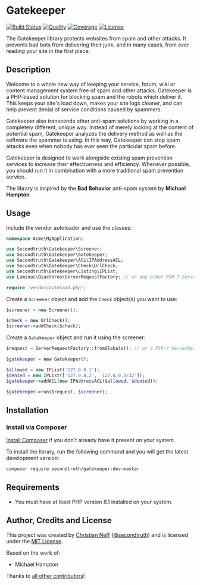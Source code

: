 # Gatekeeper

[![Build Status](https://img.shields.io/github/actions/workflow/status/secondtruth/gatekeeper/tests.yml.svg)](https://github.com/secondtruth/gatekeeper/actions/workflows/tests.yml)
[![Quality](https://img.shields.io/codeclimate/maintainability/secondtruth/gatekeeper.svg)](https://codeclimate.com/github/secondtruth/gatekeeper)
[![Coverage](https://img.shields.io/codecov/c/gh/secondtruth/gatekeeper.svg?token=pmX6z4UHDJ)](https://codecov.io/gh/secondtruth/gatekeeper)
[![License](https://img.shields.io/github/license/secondtruth/gatekeeper.svg?color=blue)](https://packagist.org/packages/secondtruth/gatekeeper)

The Gatekeeper library protects websites from spam and other attacks. It prevents bad bots from delivering their junk, and in many cases,
from ever reading your site in the first place.

## Description

Welcome to a whole new way of keeping your service, forum, wiki or content management system free of spam and other attacks.
Gatekeeper is a PHP-based solution for blocking spam and the robots which deliver it. This keeps your site's load down,
makes your site logs cleaner, and can help prevent denial of service conditions caused by spammers.

Gatekeeper also transcends other anti-spam solutions by working in a completely different, unique way. Instead of merely
looking at the content of potential spam, Gatekeeper analyzes the delivery method as well as the software the spammer
is using. In this way, Gatekeeper can stop spam attacks even when nobody has ever seen the particular spam before.

Gatekeeper is designed to work alongside existing spam prevention services to increase their effectiveness and efficiency.
Whenever possible, you should run it in combination with a more traditional spam prevention service.

The library is inspired by the **Bad Behavior** anti-spam system by **Michael Hampton**.

## Usage

Include the vendor autoloader and use the classes:

```php
namespace Acme\MyApplication;

use Secondtruth\Gatekeeper\Screener;
use Secondtruth\Gatekeeper\Gatekeeper;
use Secondtruth\Gatekeeper\ACL\IPAddressACL;
use Secondtruth\Gatekeeper\Check\UrlCheck;
use Secondtruth\Gatekeeper\Listing\IPList;
use Laminas\Diactoros\ServerRequestFactory; // or any other PSR-7 ServerRequest factory

require 'vendor/autoload.php';
```

Create a `Screener` object and add the `Check` object(s) you want to use:

```php
$screener = new Screener();

$check = new UrlCheck();
$screener->addCheck($check);
```

Create a `Gatekeeper` object and run it using the screener:

```php
$request = ServerRequestFactory::fromGlobals(); // or a PSR-7 ServerRequest object you already have

$gatekeeper = new Gatekeeper();

$allowed = new IPList('127.0.0.1');
$denied = new IPList(['127.0.0.2', '127.0.0.3/32']);
$gatekeeper->addACL(new IPAddressACL($allowed, $denied));

$gatekeeper->run($request, $screener);
```

## Installation

### Install via Composer

[Install Composer](https://getcomposer.org/doc/00-intro.md#installation-linux-unix-osx) if you don't already have it present on your system.

To install the library, run the following command and you will get the latest development version:

```bash
composer require secondtruth/gatekeeper:dev-master
```

## Requirements

- You must have at least PHP version 8.1 installed on your system.

## Author, Credits and License

This project was created by [Christian Neff](https://www.secondtruth.de) ([@secondtruth](https://github.com/secondtruth))
and is licensed under the [MIT License](LICENSE.md).

Based on the work of:

* Michael Hampton

Thanks to [all other contributors](https://github.com/secondtruth/wumbo/graphs/contributors)!
